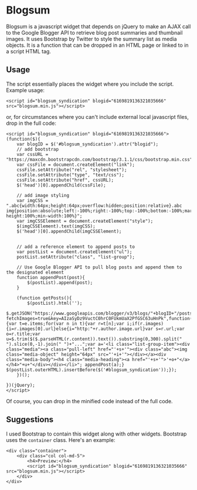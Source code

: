 # Blogsum
Blogsum is a javascript widget that depends on jQuery to make an AJAX call to the Google Blogger API to retrieve blog post summaries and thumbnail images. It uses Bootstrap by Twitter to style the summary list as media objects. It is a function that can be dropped in an HTML page or linked to in a script HTML tag.

## Usage
The script essentially places the widget where you include the script. Example usage:

```
<script id="blogsum_syndication" blogid="6169819136321035666" src="blogsum.min.js"></script>
```

or, for circumstances where you can't include external local javascript files, drop in the full code:

```
<script id="blogsum_syndication" blogid="6169819136321035666">
(function($){
	var blogID = $('#blogsum_syndication').attr("blogid");
	// add bootstrap
	var cssURL = "https://maxcdn.bootstrapcdn.com/bootstrap/3.1.1/css/bootstrap.min.css";
	var cssFile = document.createElement("link");
	cssFile.setAttribute("rel", "stylesheet");
  	cssFile.setAttribute("type", "text/css");
  	cssFile.setAttribute("href", cssURL);
  	$('head')[0].appendChild(cssFile);

  	// add image styling
  	var imgCSS = ".abc{width:64px;height:64px;overflow:hidden;position:relative}.abc img{position:absolute;left:-100%;right:-100%;top:-100%;bottom:-100%;margin:auto;min-height:100%;min-width:100%}";
  	var imgCSSElement = document.createElement("style");
  	$(imgCSSElement).text(imgCSS);
  	$('head')[0].appendChild(imgCSSElement);


  	// add a reference element to append posts to
  	var postList = document.createElement("ul");
  	postList.setAttribute("class", "list-group");

  	// Use Google Blogger API to pull blog posts and append them to the designated element
  	function appendPost(post){
  		$(postList).append(post);
  	}

  	(function getPosts(){
  		$(postList).html('');
  		$.getJSON("https://www.googleapis.com/blogger/v3/blogs/"+blogID+"/posts?fetchImages=true&key=AIzaSyDz9VuctC0hrC0FUkmUaX2PfGSC63uHnPk",function(e){var t=e.items;for(var n in t){var r=t[n];var i;if(r.images){i=r.images[0].url}else{i="http:"+r.author.image.url}var s=r.url;var o=r.title;var u=$.trim($($.parseHTML(r.content)).text()).substring(0,300).split(" ").slice(0,-1).join(" ")+"...";var a='<li class="list-group-item"><div class="media"><a class="pull-left" href="'+s+'"><div class="abc"><img class="media-object" height="64px" src="'+i+'"></div></a><div class="media-body"><h4 class="media-heading"><a href="'+s+'">'+o+"</a></h4>"+u+"</div></div></li>"; appendPost(a);} $(postList.outerHTML).insertBefore($('#blogsum_syndication'));});
  	})();

})(jQuery);
</script>
```

Of course, you can drop in the minified code instead of the full code. 

## Suggestions
I used Bootstrap to contain this widget along with other widgets. Bootstrap uses the `container` class. Here's an example:

```
<div class="container">
	<div class="col col-md-5">
		<h4>Preview:</h4>
		<script id="blogsum_syndication" blogid="6169819136321035666" src="blogsum.min.js"></script>
	</div>
</div>
```